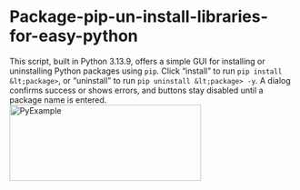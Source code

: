 # Package-pip-un-install-libraries-for-easy-python
This script, built in Python 3.13.9, offers a simple GUI for installing or uninstalling Python packages using `pip`. Click “install” to run `pip install &lt;package>`, or “uninstall” to run `pip uninstall &lt;package> -y`. A dialog confirms success or shows errors, and buttons stay disabled until a package name is entered.
<img width="337" height="134" alt="PyExample" src="https://github.com/user-attachments/assets/12a39722-fca0-4142-9284-37daadf6f7b1" />
